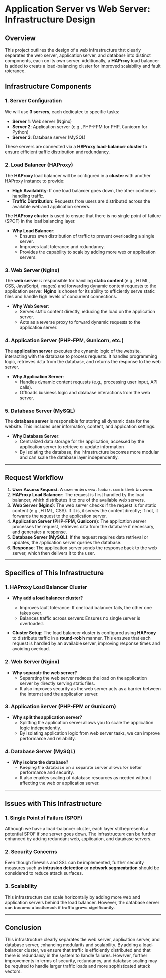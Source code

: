 # Application Server vs Web Server: Infrastructure Design

## Overview

This project outlines the design of a web infrastructure that clearly separates the web server, application server, and database into distinct components, each on its own server. Additionally, a **HAProxy** load balancer is added to create a load-balancing cluster for improved scalability and fault tolerance.

## Infrastructure Components

### 1. **Server Configuration**

We will use **3 servers**, each dedicated to specific tasks:

- **Server 1**: Web server (Nginx)
- **Server 2**: Application server (e.g., PHP-FPM for PHP, Gunicorn for Python)
- **Server 3**: Database server (MySQL)

These servers are connected via a **HAProxy load-balancer cluster** to ensure efficient traffic distribution and redundancy.

### 2. **Load Balancer (HAProxy)**

The **HAProxy** load balancer will be configured in a **cluster** with another HAProxy instance to provide:

- **High Availability**: If one load balancer goes down, the other continues handling traffic.
- **Traffic Distribution**: Requests from users are distributed across the available web and application servers.

The **HAProxy cluster** is used to ensure that there is no single point of failure (SPOF) in the load balancing layer.

- **Why Load Balancer**:
  - Ensures even distribution of traffic to prevent overloading a single server.
  - Improves fault tolerance and redundancy.
  - Provides the capability to scale by adding more web or application servers.

### 3. **Web Server (Nginx)**

The **web server** is responsible for handling **static content** (e.g., HTML, CSS, JavaScript, images) and forwarding dynamic content requests to the application server. **Nginx** is chosen for its ability to efficiently serve static files and handle high levels of concurrent connections.

- **Why Web Server**:
  - Serves static content directly, reducing the load on the application server.
  - Acts as a reverse proxy to forward dynamic requests to the application server.

### 4. **Application Server (PHP-FPM, Gunicorn, etc.)**

The **application server** executes the dynamic logic of the website, interacting with the database to process requests. It handles programming logic, retrieves data from the database, and returns the response to the web server.

- **Why Application Server**:
  - Handles dynamic content requests (e.g., processing user input, API calls).
  - Offloads business logic and database interactions from the web server.

### 5. **Database Server (MySQL)**

The **database server** is responsible for storing all dynamic data for the website. This includes user information, content, and application settings.

- **Why Database Server**:
  - Centralized data storage for the application, accessed by the application server to retrieve or update information.
  - By isolating the database, the infrastructure becomes more modular and can scale the database layer independently.

---

## Request Workflow

1. **User Access Request**: A user enters `www.foobar.com` in their browser.
2. **HAProxy Load Balancer**: The request is first handled by the load balancer, which distributes it to one of the available web servers.
3. **Web Server (Nginx)**: The web server checks if the request is for static content (e.g., HTML, CSS). If it is, it serves the content directly; if not, it forwards the request to the application server.
4. **Application Server (PHP-FPM, Gunicorn)**: The application server processes the request, retrieves data from the database if necessary, and generates a response.
5. **Database Server (MySQL)**: If the request requires data retrieval or updates, the application server queries the database.
6. **Response**: The application server sends the response back to the web server, which then delivers it to the user.

---

## Specifics of This Infrastructure

### 1. **HAProxy Load Balancer Cluster**

- **Why add a load balancer cluster?**

  - Improves fault tolerance: If one load balancer fails, the other one takes over.
  - Balances traffic across servers: Ensures no single server is overloaded.

- **Cluster Setup**: The load balancer cluster is configured using **HAProxy** to distribute traffic in a **round-robin** manner. This ensures that each request is handled by an available server, improving response times and avoiding overload.

### 2. **Web Server (Nginx)**

- **Why separate the web server?**
  - Separating the web server reduces the load on the application server by directly serving static files.
  - It also improves security as the web server acts as a barrier between the internet and the application server.

### 3. **Application Server (PHP-FPM or Gunicorn)**

- **Why split the application server?**
  - Splitting the application server allows you to scale the application logic independently.
  - By isolating application logic from web server tasks, we can improve performance and reliability.

### 4. **Database Server (MySQL)**

- **Why isolate the database?**
  - Keeping the database on a separate server allows for better performance and security.
  - It also enables scaling of database resources as needed without affecting the web or application server.

---

## Issues with This Infrastructure

### 1. **Single Point of Failure (SPOF)**

Although we have a load-balancer cluster, each layer still represents a potential SPOF if one server goes down. The infrastructure can be further enhanced by adding redundant web, application, and database servers.

### 2. **Security Concerns**

Even though firewalls and SSL can be implemented, further security measures such as **intrusion detection** or **network segmentation** should be considered to reduce attack surfaces.

### 3. **Scalability**

This infrastructure can scale horizontally by adding more web and application servers behind the load balancer. However, the database server can become a bottleneck if traffic grows significantly.

---

## Conclusion

This infrastructure clearly separates the web server, application server, and database server, enhancing modularity and scalability. By adding a load-balancer cluster, we ensure that traffic is efficiently distributed and that there is redundancy in the system to handle failures. However, further improvements in terms of security, redundancy, and database scaling may be required to handle larger traffic loads and more sophisticated attack vectors.
